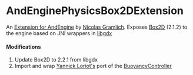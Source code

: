 AndEnginePhysicsBox2DExtension
=============

An [Extension for AndEngine](http://www.andengine.org/) by  [Nicolas Gramlich](https://github.com/nicolasgramlich/).
Exposes [Box2D](http://box2d.org/) (2.1.2) to the engine based on JNI wrappers in [libgdx](https://github.com/badlogic/libgdx/)

#### Modifications

1. Update Box2D to 2.2.1 from libgdx
2. Import and wrap [Yannick Loriot's](https://github.com/YannickL/Box2D-Examples) port of the [BuoyancyController](http://personal.boristhebrave.com/project/b2buoyancycontroller)
